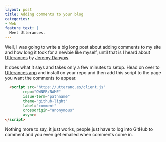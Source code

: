 ```yaml
---
layout: post
title: Adding comments to your blog
categories:
- Web
feature_text: |
  Meet Utterances.
---
```


Well, I was going to write a big long post about adding comments to my site and how long it took for a newbie like myself, until that is I heard about <a href="https://utteranc.es/">Utterances</a> by <a href="https://github.com/jdanyow">Jeremy Danyow</a>. 

It does what it says and takes only a few minutes to setup. Head on over to <a href="https://github.com/apps/utterances">Utterances app</a> and install on your repo and then add this script to the page you want the comments to appear. 

```html
  <script src="https://utteranc.es/client.js"
        repo="OWNER/NAME" 
        issue-term="pathname"
        theme="github-light"
        label="comment"
        crossorigin="anonymous"
        async>
</script> 
``` 

Nothing more to say, it just works, people just have to log into GitHub to comment and you even get emailed when comments come in. 


<script src="https://utteranc.es/client.js"
        repo="neil344/neil344.github.io" 
        issue-term="pathname"
        theme="github-light"
        label="comment"
        crossorigin="anonymous"
        async>
</script>  

